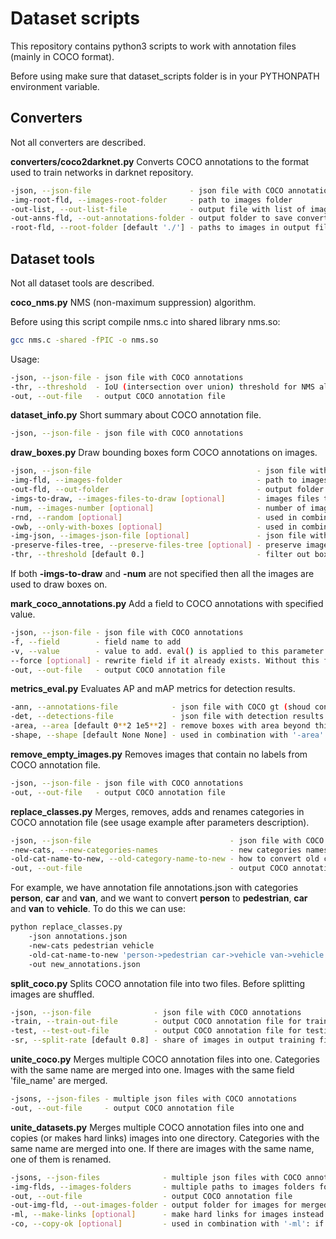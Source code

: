 # Dataset scripts
This repository contains python3 scripts to work with annotation files (mainly in COCO format).

Before using make sure that dataset_scripts folder is in your PYTHONPATH environment variable.

## Converters

Not all converters are described.

**converters/coco2darknet.py**
Converts COCO annotations to the format used to train networks in darknet repository.
```bash
-json, --json-file                      - json file with COCO annotations
-img-root-fld, --images-root-folder     - path to images folder
-out-list, --out-list-file              - output file with list of images files
-out-anns-fld, --out-annotations-folder - output folder to save converted annotations to
-root-fld, --root-folder [default './'] - paths to images in output file '-out-list' are set relative to the directory specified in this parameter
```

## Dataset tools

Not all dataset tools are described.

**coco_nms.py**
NMS (non-maximum suppression) algorithm.

Before using this script compile nms.c into shared library nms.so:
```bash
gcc nms.c -shared -fPIC -o nms.so
```

Usage:
```bash
-json, --json-file - json file with COCO annotations
-thr, --threshold  - IoU (intersection over union) threshold for NMS algorithm
-out, --out-file   - output COCO annotation file
```

**dataset_info.py**
Short summary about COCO annotation file.
```bash
-json, --json-file - json file with COCO annotations
```

**draw_boxes.py**
Draw bounding boxes form COCO annotations on images.
```bash
-json, --json-file                                     - json file with COCO annotations (this file may contain only boxes without images paths and categories; in that case json file with images paths and categories should be specified in parameter '-img-json' (see below))
-img-fld, --images-folder                              - path to images folder
-out-fld, --out-folder                                 - output folder to save images with drawn boxes to
-imgs-to-draw, --images-files-to-draw [optional]       - images files to draw boxes on (relative to the current directory)
-num, --images-number [optional]                       - number of images to draw boxes on (has on effect if '-imgs-to-draw' is specified)
-rnd, --random [optional]                              - used in combination with '-num': select random images to draw on, otherwise first images are selected
-owb, --only-with-boxes [optional]                     - used in combination with '-num': do not select images that have no boxes
-img-json, --images-json-file [optional]               - json file with images paths and categories if '-json' does not contains that information
-preserve-files-tree, --preserve-files-tree [optional] - preserve images files tree when saving images with drawn boxes, otherwise all images are saved in output directory '-out-fld' and if there are images with the same name, one of them is renamed
-thr, --threshold [default 0.]                         - filter out boxes with score less than '-thr' (has no effect if annotations do not contain 'score' field)
```
If both **-imgs-to-draw** and **-num** are not specified then all the images are used to draw boxes on.

**mark_coco_annotations.py**
Add a field to COCO annotations with specified value.
```bash
-json, --json-file - json file with COCO annotations
-f, --field        - field name to add
-v, --value        - value to add. eval() is applied to this parameter
--force [optional] - rewrite field if it already exists. Without this flag the script will raise runtime error if it encounters already existing field
-out, --out-file   - output COCO annotation file
```

**metrics_eval.py**
Evaluates AP and mAP metrics for detection results.
```bash
-ann, --annotations-file            - json file with COCO gt (shoud contain images paths and categories)
-det, --detections-file             - json file with detection results in COCO format (should contain only detection results without images paths and categories)
-area, --area [default 0**2 1e5**2] - remove boxes with area beyond this range
-shape, --shape [default None None] - used in combination with '-area': before computing box area, image containing that box is scaled keeping aspect ratio so that this image is fitted into the (width, height) box specified in this parameter. The box on the image is scaled with the image and after that box area is computed
```

**remove_empty_images.py**
Removes images that contain no labels from COCO annotation file.
```bash
-json, --json-file - json file with COCO annotations
-out, --out-file   - output COCO annotation file
```

**replace_classes.py**
Merges, removes, adds and renames categories in COCO annotation file (see usage example after parameters description).
```bash
-json, --json-file                               - json file with COCO annotations
-new-cats, --new-categories-names                - new categories names
-old-cat-name-to-new, --old-category-name-to-new - how to convert old category names to new ones. See example below. If special name convert_all_categories (or conv_all_cats) is specified, then '-new-cats' should contain only one category and all old categories are converted into that new one.
-out, --out-file                                 - output COCO annotation file
```
For example, we have annotation file annotations.json with categories **person**, **car** and **van**, and we want to convert **person** to **pedestrian**, **car** and **van** to **vehicle**. To do this we can use:
```bash
python replace_classes.py
    -json annotations.json
    -new-cats pedestrian vehicle
    -old-cat-name-to-new 'person->pedestrian car->vehicle van->vehicle'
    -out new_annotations.json
```

**split_coco.py**
Splits COCO annotation file into two files. Before splitting images are shuffled.
```bash
-json, --json-file              - json file with COCO annotations
-train, --train-out-file        - output COCO annotation file for training
-test, --test-out-file          - output COCO annotation file for testing
-sr, --split-rate [default 0.8] - share of images in output training file
```

**unite_coco.py**
Merges multiple COCO annotation files into one. Categories with the same name are merged into one. Images with the same field 'file_name' are merged.
```bash
-jsons, --json-files - multiple json files with COCO annotations
-out, --out-file     - output COCO annotation file
```

**unite_datasets.py**
Merges multiple COCO annotation files into one and copies (or makes hard links) images into one directory. Categories with the same name are merged into one. If there are images with the same name, one of them is renamed.
```bash
-jsons, --json-files              - multiple json files with COCO annotations
-img-flds, --images-folders       - multiple paths to images folders for each file in '-jsons' parameter
-out, --out-file                  - output COCO annotation file
-out-img-fld, --out-images-folder - output folder for images for merged dataset
-ml, --make-links [optional]      - make hard links for images instead of copying them
-co, --copy-ok [optional]         - used in combination with '-ml': if could not make hard link for the image, then do not raise runtime error and simply copy that image
```
